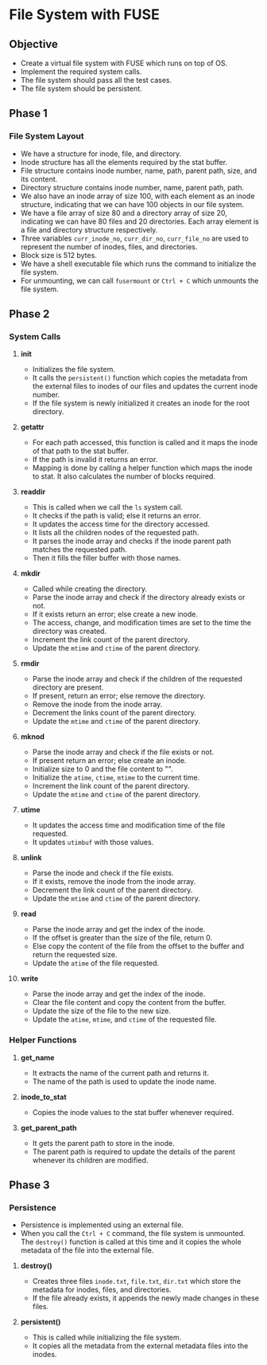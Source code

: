# File System with FUSE

## Objective
- Create a virtual file system with FUSE which runs on top of OS.
- Implement the required system calls.
- The file system should pass all the test cases.
- The file system should be persistent.

## Phase 1

### File System Layout
- We have a structure for inode, file, and directory.
- Inode structure has all the elements required by the stat buffer.
- File structure contains inode number, name, path, parent path, size, and its content.
- Directory structure contains inode number, name, parent path, path.
- We also have an inode array of size 100, with each element as an inode structure, indicating that we can have 100 objects in our file system.
- We have a file array of size 80 and a directory array of size 20, indicating we can have 80 files and 20 directories. Each array element is a file and directory structure respectively.
- Three variables `curr_inode_no`, `curr_dir_no`, `curr_file_no` are used to represent the number of inodes, files, and directories.
- Block size is 512 bytes.
- We have a shell executable file which runs the command to initialize the file system.
- For unmounting, we can call `fusermount` or `Ctrl + C` which unmounts the file system.

## Phase 2

### System Calls

1. **init**
   - Initializes the file system.
   - It calls the `persistent()` function which copies the metadata from the external files to inodes of our files and updates the current inode number.
   - If the file system is newly initialized it creates an inode for the root directory.

2. **getattr**
   - For each path accessed, this function is called and it maps the inode of that path to the stat buffer.
   - If the path is invalid it returns an error.
   - Mapping is done by calling a helper function which maps the inode to stat. It also calculates the number of blocks required.

3. **readdir**
   - This is called when we call the `ls` system call.
   - It checks if the path is valid; else it returns an error.
   - It updates the access time for the directory accessed.
   - It lists all the children nodes of the requested path.
   - It parses the inode array and checks if the inode parent path matches the requested path.
   - Then it fills the filler buffer with those names.

4. **mkdir**
   - Called while creating the directory.
   - Parse the inode array and check if the directory already exists or not.
   - If it exists return an error; else create a new inode.
   - The access, change, and modification times are set to the time the directory was created.
   - Increment the link count of the parent directory.
   - Update the `mtime` and `ctime` of the parent directory.

5. **rmdir**
   - Parse the inode array and check if the children of the requested directory are present.
   - If present, return an error; else remove the directory.
   - Remove the inode from the inode array.
   - Decrement the links count of the parent directory.
   - Update the `mtime` and `ctime` of the parent directory.

6. **mknod**
   - Parse the inode array and check if the file exists or not.
   - If present return an error; else create an inode.
   - Initialize size to 0 and the file content to "".
   - Initialize the `atime`, `ctime`, `mtime` to the current time.
   - Increment the link count of the parent directory.
   - Update the `mtime` and `ctime` of the parent directory.

7. **utime**
   - It updates the access time and modification time of the file requested.
   - It updates `utimbuf` with those values.

8. **unlink**
   - Parse the inode and check if the file exists.
   - If it exists, remove the inode from the inode array.
   - Decrement the link count of the parent directory.
   - Update the `mtime` and `ctime` of the parent directory.

9. **read**
   - Parse the inode array and get the index of the inode.
   - If the offset is greater than the size of the file, return 0.
   - Else copy the content of the file from the offset to the buffer and return the requested size.
   - Update the `atime` of the file requested.

10. **write**
    - Parse the inode array and get the index of the inode.
    - Clear the file content and copy the content from the buffer.
    - Update the size of the file to the new size.
    - Update the `atime`, `mtime`, and `ctime` of the requested file.

### Helper Functions

1. **get_name**
   - It extracts the name of the current path and returns it.
   - The name of the path is used to update the inode name.

2. **inode_to_stat**
   - Copies the inode values to the stat buffer whenever required.

3. **get_parent_path**
   - It gets the parent path to store in the inode.
   - The parent path is required to update the details of the parent whenever its children are modified.

## Phase 3

### Persistence
- Persistence is implemented using an external file.
- When you call the `Ctrl + C` command, the file system is unmounted. The `destroy()` function is called at this time and it copies the whole metadata of the file into the external file.

1. **destroy()**
   - Creates three files `inode.txt`, `file.txt`, `dir.txt` which store the metadata for inodes, files, and directories.
   - If the file already exists, it appends the newly made changes in these files.

2. **persistent()**
   - This is called while initializing the file system.
   - It copies all the metadata from the external metadata files into the inodes.
